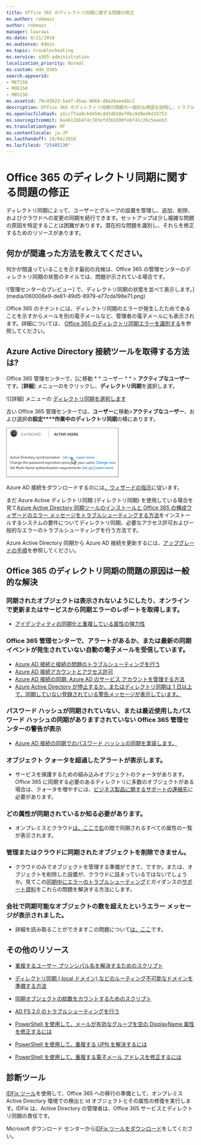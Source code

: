 ```yaml
---
title: Office 365 のディレクトリ同期に関する問題の修正
ms.author: robmazz
author: robmazz
manager: laurawi
ms.date: 8/21/2018
ms.audience: Admin
ms.topic: troubleshooting
ms.service: o365-administration
localization_priority: Normal
ms.custom: Adm_O365
search.appverid:
- MET150
- MOE150
- MBS150
ms.assetid: 79c43023-5a47-45ae-8068-d8a26eee6bc2
description: Office 365 のディレクトリ同期の問題の一般的な原因を説明し、トラブルシューティングし、解決に役立ついくつかのメソッドを提供します。
ms.openlocfilehash: a1ccf7aa8c6d450cdd3d658ef0bc8d9ed6d25753
ms.sourcegitcommit: 6a4611bb474c783efd361890fe6f41c26c5aeeb3
ms.translationtype: MT
ms.contentlocale: ja-JP
ms.lasthandoff: 10/04/2018
ms.locfileid: "25405130"
---
```

# <a name="fixing-problems-with-directory-synchronization-for-office-365"></a>Office 365 のディレクトリ同期に関する問題の修正

ディレクトリ同期によって、ユーザーとグループの設置を管理し、追加、削除、およびクラウドへの変更の同期を続行できます。セットアップは少し複雑な問題の原因を特定することは困難があります。潜在的な問題を識別し、それらを修正するためのリソースがあります。
  
## <a name="how-do-i-know-if-something-is-wrong"></a>何かが間違った方法を教えてください。

何かが間違っていることを示す最初の兆候は、Office 365 の管理センターのディレクトリ同期の状態のタイルでは、問題が示されている場合です。
  
![管理センターのプレビュー] で、ディレクトリ同期の状態を並べて表示します。](media/060006e9-de61-49d5-8979-e77cda198e71.png)
  
Office 365 のテナントには、ディレクトリ同期のエラーが発生したためであることを示すからメールを別の電子メールなど、管理者の電子メールにも表示されます。詳細については、 [Office 365 のディレクトリ同期エラーを識別する](identify-directory-synchronization-errors.md)を参照してください。
  
## <a name="how-do-i-get-azure-active-directory-connect-tool"></a>Azure Active Directory 接続ツールを取得する方法は?

Office 365 管理センターで、[に移動 * * ユーザー * * \> **アクティブなユーザー**です。[**詳細**] メニューのをクリックし、**ディレクトリ同期**を選択します。 
  
![[詳細] メニューの [ディレクトリ同期を選択します](media/dc6669e5-c01b-471e-9cdf-04f5d44e1c4b.png)
  
古い Office 365 管理センターでは、**ユーザー**に移動\>**アクティブなユーザー**、および選択**の設定****作業中のディレクトリ同期**の横にあります。 
  
![Active Directory の同期の横のセットを選択します。](media/bd95492b-d65e-4072-a6ee-e562f5f566c3.png)
  
Azure AD 接続をダウンロードするのには[、ウィザードの指示](set-up-directory-synchronization.md)に従います。 
  
まだ Azure Active ディレクトリ同期 (ディレクトリ同期) を使用している場合を見て[Azure Active Directory 同期ツールのインストールと Office 365 の構成ウィザードのエラー メッセージをトラブルシューティングする方法](https://go.microsoft.com/fwlink/p/?LinkId=396717)をインストールするシステムの要件についてディレクトリ同期、必要なアクセス許可および一般的なエラーのトラブルシューティングを行う方法です。 
  
Azure Active Directory 同期から Azure AD 接続を更新するには、[アップグレードの手順](https://go.microsoft.com/fwlink/p/?LinkId=733240)を参照してください。
  
## <a name="resolving-common-causes-of-problems-with-directory-synchronization-in-office-365"></a>Office 365 のディレクトリ同期の問題の原因は一般的な解決

### <a name="synchronized-objects-arent-appearing-or-updating-online-or-im-getting-synchronization-error-reports-from-the-service"></a>**同期されたオブジェクトは表示されないようにしたり、オンラインで更新またはサービスから同期エラーのレポートを取得します。**

- [アイデンティティの同期化と重複している属性の弾力性](https://go.microsoft.com/fwlink/p/?LinkID=798300)

### <a name="i-have-an-alert-in-the-office-365-admin-center-or-am-receiving-automated-emails-that-there-hasnt-been-a-recent-synchronization-event"></a>**Office 365 管理センターで、アラートがあるか、または最新の同期イベントが発生されていない自動の電子メールを受信しています。**
- [Azure AD 接続と接続の問題のトラブルシューティングを行う](https://go.microsoft.com/fwlink/p/?LinkId=820597)
- [Azure AD 接続アカウントとアクセス許可](https://go.microsoft.com/fwlink/p/?LinkId=820598)
- [Azure AD 接続の同期: Azure AD のサービス アカウントを管理する方法](https://go.microsoft.com/fwlink/p/?LinkId=820599)
- [Azure Active Directory が停止するか、またはディレクトリ同期は 1 日以上で、同期していない登録されている警告メッセージが表示しています。](https://support.microsoft.com/help/2882421/directory-synchronization-to-azure-active-directory-stops-or-you-re-warned-that-sync-hasn-t-registered-in-more-than-a-day)

### <a name="password-hashes-arent-synchronizing-or-im-seeing-an-alert-in-the-office-365-admin-center-that-there-hasnt-been-a-recent-password-hash-synchronization"></a>**パスワード ハッシュが同期されていない、または最近使用したパスワード ハッシュの同期がありますされていない Office 365 管理センターの警告が表示**
- [Azure AD 接続の同期でのパスワード ハッシュの同期を実装します。](https://docs.microsoft.com/azure/active-directory/hybrid/how-to-connect-password-hash-synchronization)

### <a name="im-seeing-an-alert-that-object-quota-exceeded"></a>**オブジェクト クォータを超過したアラートが表示します。**
- サービスを保護するための組み込みオブジェクトのクォータがあります。Office 365 に同期する必要のあるディレクトリに多数のオブジェクトがある場合は、クォータを増やすには、[ビジネス製品に関するサポートの連絡先](https://support.office.com/article/32a17ca7-6fa0-4870-8a8d-e25ba4ccfd4b)に必要があります。

### <a name="i-need-to-know-which-attributes-are-synchronized"></a>**どの属性が同期されているか知る必要があります。**
- オンプレミスとクラウド[は、ここで右](https://go.microsoft.com/fwlink/p/?LinkId=396719)の間で同期されるすべての属性の一覧が表示されます。

### <a name="i-cant-manage-or-remove-objects-that-were-synchronized-to-the-cloud"></a>**管理またはクラウドに同期されたオブジェクトを削除できません。**
- クラウドのみでオブジェクトを管理する準備ができて、ですか。または、オブジェクトを削除した設置が、クラウドに詰まっているではないでしょうか。見てこの[同期中にエラーのトラブルシューティング](https://go.microsoft.com/fwlink/p/?linkid=842044)とガイダンスの[サポート資料](https://go.microsoft.com/fwlink/p/?LinkId=396720)をこれらの問題を解決する方法にします。

### <a name="i-got-an-error-message-that-my-company-has-exceeded-the-number-of-objects-that-can-be-synchronized"></a>**会社で同期可能なオブジェクトの数を超えたというエラー メッセージが表示されました。**
- 詳細を読み取ることができますこの問題について[は、ここ](https://go.microsoft.com/fwlink/p/?LinkId=396721)です。
   
## <a name="other-resources"></a>その他のリソース

- [重複するユーザー プリンシパル名を解決するためのスクリプト](https://go.microsoft.com/fwlink/p/?LinkId=396725)
    
- [ディレクトリ同期 (.local ドメイン) などのルーティング不可能なドメインを準備する方法](prepare-a-non-routable-domain-for-directory-synchronization.md)
    
- [同期オブジェクトの総数をカウントするためのスクリプト](https://go.microsoft.com/fwlink/p/?LinkId=396726)
    
- [AD FS 2.0 のトラブルシューティングを行う](https://go.microsoft.com/fwlink/p/?LinkId=396727)
    
- [PowerShell を使用して、メールが有効なグループを空の DisplayName 属性を修正するには](https://go.microsoft.com/fwlink/p/?LinkId=396728)
    
- [PowerShell を使用して、重複する UPN を解決するには](https://go.microsoft.com/fwlink/p/?LinkId=396730)
    
- [PowerShell を使用して、重複する電子メール アドレスを修正するには](https://go.microsoft.com/fwlink/p/?LinkId=396731)
    
## <a name="diagnostic-tools"></a>診断ツール

[IDFix ツール](prepare-directory-attributes-for-synch-with-idfix.md)を使用して、Office 365 への移行の準備として、オンプレミス Active Directory 環境での検出と id オブジェクトとその属性の修復を実行します。IDFix は、Active Directory の管理者は、Office 365 サービスとディレクトリ同期の責任です。 

Microsoft ダウンロード センターから[IDFix ツールをダウンロード](https://go.microsoft.com/fwlink/p/?LinkId=396718)をしてください。